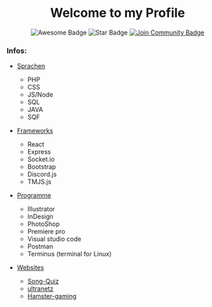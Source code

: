 <h1 align="center">Welcome to my Profile</h1>
<div align="center">
<img src="https://cdn.rawgit.com/sindresorhus/awesome/d7305f38d29fed78fa85652e3a63e154dd8e8829/media/badge.svg" alt="Awesome Badge"/>
<img src="https://img.shields.io/static/v1?label=%F0%9F%8C%9F&message=If%20Useful&style=style=flat&color=BC4E99" alt="Star Badge"/>
<a href="https://discord.gg/yJscwNSEXQ"><img src="https://img.shields.io/discord/843773190609174539.svg?style=flat&label=Join%20Community&color=7289DA" alt="Join Community Badge"/></a>
</div>

### Infos:
  - [Sprachen](#Sprachen)
      - PHP
      - CSS
      - JS/Node
      - SQL
      - JAVA
      - SQF
      
- [Frameworks](#Frameworks)
   - React
   - Express
   - Socket.io
   - Bootstrap
   - Discord.js
   - TMJS.js
   
 - [Programme](#Programme)
   - Illustrator 
   - InDesign
   - PhotoShop
   - Premiere pro
   - Visual studio code
   - Postman
   - Terminus (terminal for Linux)
   
      
- [Websites](#Websites)
  - [Song-Quiz](https://song-quiz.de) 
  - [ultranetz](https://ultranetz.com)
  - [Hamster-gaming](https://hamster-gaming.de) 


